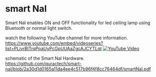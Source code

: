 # smart Nal
Smart Nal enables ON and OFF functionality for led ceiling lamp using Bluetooth or normal light switch. <br>


watch the following YouTube channel for more information. </br>
https://www.youtube.com/embed/videoseries?list=PLivrBlTrqPpaUyPcGpUUAaZgcAJCYTLqt
[![YouTube Video](https://img.youtube.com/vi/_4wK_u57eqA/maxresdefault.jpg)](https://www.youtube.com/embed/videoseries?list=PLivrBlTrqPpaUyPcGpUUAaZgcAJCYTLqt) </br>

schematic of the Smart Nal Hardware. <br>
https://github.com/quractech/smart-nal/blob/2a30d1d0165a11da4ee4c517b96f4f8cc76464df/smartNal.pdf
